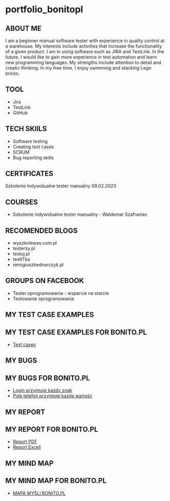 # portfolio_bonitopl
## ABOUT ME
I am a beginner manual software tester with experience in quality control at a warehouse. My interests include activities that increase the functionality of a given product. I am in using software such as JIRA and TestLink. In the future, I would like to gain more experience in test automation and learn new programming languages. My strengths include attention to detail and creativ thinking. In my free time, I enjoy swimming and stacking Lego bricks.
## TOOL
* Jira
* TestLink
* GitHub
## TECH SKIILS
* Software testing
* Creating test cases
* SCRUM
* Bug reporting skills
## CERTIFICATES
Szkolenie Indywidualne tester manualny 09.02.2023
## COURSES
* Szkolenie indywidualne tester manualny - Waldemar Szafraniec
## RECOMENDED BLOGS
* wyszkolewas.com.pl
* testerzy.pl
* testuj.pl
* testITka
* remigiuszbednarczyk.pl
## GROUPS ON FACEBOOK
* Tester oprogramowania - wsparcie na starcie
* Testowanie oprogramowania
## MY TEST CASE EXAMPLES 
## MY TEST CASE EXAMPLES FOR BONITO.PL
* [Test cases](https://drive.google.com/file/d/1Rmreu_MoEs5ecsKHgEeb6lVqFtIfnhRQ/view?usp=sharing)
## MY BUGS
## MY BUGS FOR BONITO.PL
* [Login przyjmuje każdy znak](https://drive.google.com/file/d/10O5PZj68u_ug9vQgV6UfiS3h2uA_FlqT/view?usp=sharing)
* [Pole telefon przyjmuje każdą wartość](https://drive.google.com/file/d/15HnnXnmokYEn5pvvN6CrgCkac2W-Y2-Q/view?usp=sharing)

## MY REPORT
## MY REPORT FOR BONITO.PL
* [Report PDF](https://drive.google.com/file/d/1HuixRElexyPVtXprFqEPgflVcRWmDBbd/view?usp=sharing)
* [Report Excell](https://docs.google.com/spreadsheets/d/10Ae0j9eQUjYy8jCJbRvwwqC8pBnip-pf/edit?usp=sharing&ouid=117202607430356714281&rtpof=true&sd=true)
## MY MIND MAP
## MY MIND MAP FOR BONITO.PL
* [MAPA MYŚLI BONITO.PL](https://miro.com/app/board/uXjVPqwwbJs=/?share_link_id=638422173783)
